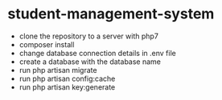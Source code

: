 # student-management-system
* clone the repository to a server with php7
* composer install
* change database connection details in .env file
* create a database with the database name
* run php artisan migrate
* run php artisan config:cache
* run php artisan key:generate
